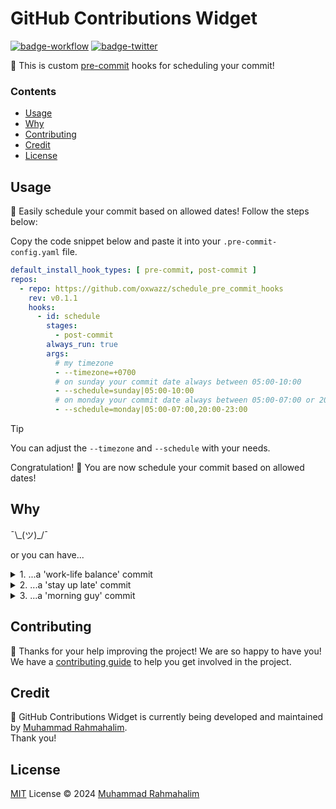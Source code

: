 # GitHub Contributions Widget

[badge-workflow]: https://img.shields.io/github/actions/workflow/status/oxwazz/schedule_pre_commit_hooks/release.yml

[link-workflow]: https://github.com/oxwazz/schedule_pre_commit_hooks/actions/workflows/release.yml

[badge-twitter]: https://img.shields.io/twitter/follow/oxwazz

[link-twitter]: https://x.com/oxwazz

[![badge-workflow]][link-workflow]
[![badge-twitter]][link-twitter]

📆 This is custom [pre-commit](https://pre-commit.com/) hooks for scheduling your commit!

### Contents

- [Usage](#usage)
- [Why](#why)
- [Contributing](#contributing)
- [Credit](#credit)
- [License](#license)

## Usage

🎩 Easily schedule your commit based on allowed dates! Follow the steps below:

Copy the code snippet below and paste it into your `.pre-commit-config.yaml` file.

```yaml
default_install_hook_types: [ pre-commit, post-commit ]
repos:
  - repo: https://github.com/oxwazz/schedule_pre_commit_hooks
    rev: v0.1.1
    hooks:
      - id: schedule
        stages:
          - post-commit
        always_run: true
        args:
          # my timezone
          - --timezone=+0700
          # on sunday your commit date always between 05:00-10:00
          - --schedule=sunday|05:00-10:00
          # on monday your commit date always between 05:00-07:00 or 20:00-23:00
          - --schedule=monday|05:00-07:00,20:00-23:00
```

> [!TIP]
> You can adjust the `--timezone` and `--schedule` with your needs.

Congratulation! 🎉 You are now schedule your commit based on allowed dates!

## Why

¯\\\_(ツ)_/¯

or you can have...

<details>

<summary>1. ...a 'work-life balance' commit</summary>

```yaml
default_install_hook_types: [ pre-commit, post-commit ]
repos:
  - repo: https://github.com/oxwazz/schedule_pre_commit_hooks
    rev: v0.1.1
    hooks:
      - id: schedule
        stages:
          - post-commit
        always_run: true
        args:
          - --timezone=+0700
          - --schedule=monday|08:00-17:00
          - --schedule=tuesday|08:00-17:00
          - --schedule=wednesday|08:00-17:00
          - --schedule=thursday|08:00-17:00
          - --schedule=friday|08:00-17:00
          - --schedule=saturday|08:00-17:00
          - --schedule=sunday|08:00-17:00
```

</details>

<details>

<summary>2. ...a 'stay up late' commit</summary>

```yaml
default_install_hook_types: [ pre-commit, post-commit ]
repos:
  - repo: https://github.com/oxwazz/schedule_pre_commit_hooks
    rev: v0.1.1
    hooks:
      - id: schedule
        stages:
          - post-commit
        always_run: true
        args:
          - --timezone=+0700
          - --schedule=monday|20:00-23:59,00:00-02:00
          - --schedule=tuesday|20:00-23:59,00:00-02:00
          - --schedule=wednesday|20:00-23:59,00:00-02:00
          - --schedule=thursday|20:00-23:59,00:00-02:00
          - --schedule=friday|20:00-23:59,00:00-02:00
          - --schedule=saturday|20:00-23:59,00:00-02:00
          - --schedule=sunday|20:00-23:59,00:00-02:00
```

</details>

<details>

<summary>3. ...a 'morning guy' commit</summary>

```yaml
default_install_hook_types: [ pre-commit, post-commit ]
repos:
  - repo: https://github.com/oxwazz/schedule_pre_commit_hooks
    rev: v0.1.1
    hooks:
      - id: schedule
        stages:
          - post-commit
        always_run: true
        args:
          - --timezone=+0700
          - --schedule=monday|06:00-08:00
          - --schedule=tuesday|06:00-08:00
          - --schedule=wednesday|06:00-08:00
          - --schedule=thursday|06:00-08:00
          - --schedule=friday|06:00-08:00
          - --schedule=saturday|06:00-08:00
          - --schedule=sunday|06:00-08:00
```

</details>

## Contributing

🎈 Thanks for your help improving the project! We are so happy to have you! We have a
[contributing guide](./CONTRIBUTING.md) to help you get involved in the project.

## Credit

📌 GitHub Contributions Widget is currently being developed and maintained
by [Muhammad Rahmahalim](https://github.com/oxwazz).<br>
Thank you!

## License

[MIT](./LICENSE) License © 2024 [Muhammad Rahmahalim](https://github.com/oxwazz)